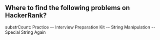 ## Where to find the following problems on HackerRank?

substrCount: Practice -- Interview Preparation Kit -- String Manipulation -- Special String Again

